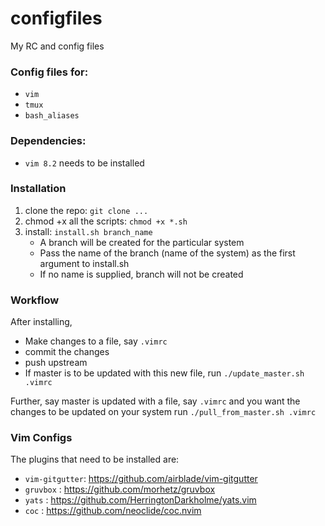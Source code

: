 # configfiles
My RC and config files

### Config files for:
* `vim`
* `tmux`
* `bash_aliases`

### Dependencies:
* `vim 8.2` needs to be installed

### Installation
1. clone the repo: `git clone ...`
2. chmod +x all the scripts: `chmod +x *.sh`
3. install: `install.sh branch_name`
	- A branch will be created for the particular system
	- Pass the name of the branch (name of the system) as the first argument to
	  install.sh
	- If no name is supplied, branch will not be created

### Workflow
After installing,
* Make changes to a file, say `.vimrc`
* commit the changes
* push upstream
* If master is to be updated with this new file, run `./update_master.sh .vimrc`

Further, say master is updated with a file, say `.vimrc` and you want the changes to be
updated on your system run `./pull_from_master.sh .vimrc`

### Vim Configs
The plugins that need to be installed are:
* `vim-gitgutter`: https://github.com/airblade/vim-gitgutter
* `gruvbox` : https://github.com/morhetz/gruvbox
* `yats` : https://github.com/HerringtonDarkholme/yats.vim
* `coc` : https://github.com/neoclide/coc.nvim

